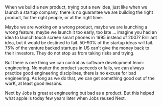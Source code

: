 When we build a new product, trying out a new idea, just like when we launch a startup company, there is no guarantee we are building the right product, for the right people, or at the right time.  
  
Maybe we are working on a wrong product, maybe we are launching a wrong feature, maybe we launch it too early, too late ... imagine you had an idea to launch touch screen smart phones in 1995 instead of 2007? Brilliant idea, but it would be destined to fail. 50-90% of the startup ideas will fail. 75% of the venture backed startups in US can't give the money back to their investors. They do not stop us from taking risks and trying.  
  
But there is one thing we can control as software development team: engineering. No matter the product succeeds or fails, we can always practice good engineering disciplines, there is no excuse for bad engineering. As long as we do that, we can get something good out of the worK, at least good lessons.

Next by Jobs is great at engineering but bad as a product. But this helped what apple is today few years later when Jobs reused Next.